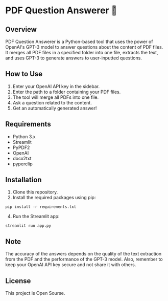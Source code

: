 # PDF Question Answerer 📄

## Overview
PDF Question Answerer is a Python-based tool that uses the power of OpenAI's GPT-3 model to answer questions about the content of PDF files. It merges all PDF files in a specified folder into one file, extracts the text, and uses GPT-3 to generate answers to user-inputted questions.

## How to Use
1. Enter your OpenAI API key in the sidebar.
2. Enter the path to a folder containing your PDF files.
3. The tool will merge all PDFs into one file.
4. Ask a question related to the content.
5. Get an automatically generated answer!
 
## Requirements
- Python 3.x
- Streamlit
- PyPDF2
- OpenAI
- docx2txt
- pyperclip

## Installation
1. Clone this repository.
2. Install the required packages using pip:
```
pip install -r requirements.txt
```
4. Run the Streamlit app:
```
streamlit run app.py
```


## Note
The accuracy of the answers depends on the quality of the text extraction from the PDF and the performance of the GPT-3 model. Also, remember to keep your OpenAI API key secure and not share it with others.

## License
This project is Open Sourse.
